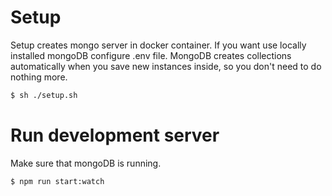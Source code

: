 # Setup

Setup creates mongo server in docker container. If you want use locally installed mongoDB configure 
.env file. MongoDB creates collections automatically when you save new instances inside, 
so you don't need to do nothing more.

```bash
$ sh ./setup.sh
```

# Run development server

Make sure that mongoDB is running.

```bash
$ npm run start:watch
```

